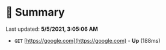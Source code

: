 # 📖 Summary
Last updated: **5/5/2021, 3:05:06 AM**

- `GET` [https://google.com](https://google.com) - **Up** (188ms)
